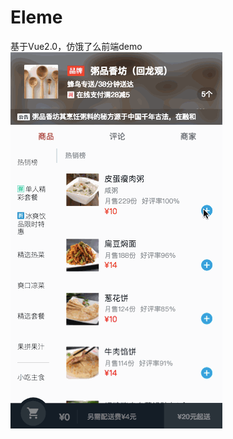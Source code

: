 # Eleme
基于Vue2.0，仿饿了么前端demo
![image](https://raw.githubusercontent.com/LiangPW/Eleme/master/Eleme.gif)
